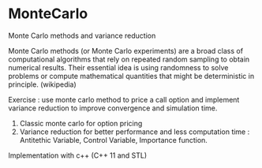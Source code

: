 # MonteCarlo

Monte Carlo methods and variance reduction

Monte Carlo methods (or Monte Carlo experiments) are a broad class of computational algorithms that rely on repeated random sampling to obtain numerical results. Their essential idea is using randomness to solve problems or compute mathematical quantities that might be deterministic in principle. (wikipedia)

Exercise : use monte carlo method to price a call option and implement variance reduction to improve convergence and simulation time.

1.  Classic monte carlo for option pricing
2. Variance reduction for better performance and less computation time : Antitethic Variable, Control Variable, Importance function.

Implementation with c++ (C++ 11 and STL)
